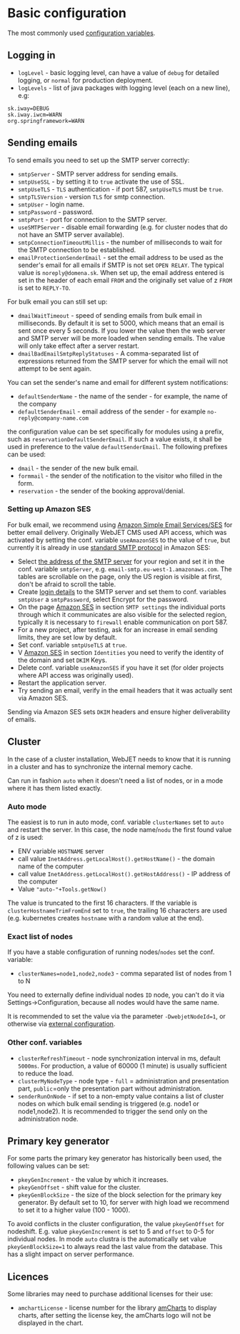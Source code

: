 # Basic configuration

The most commonly used [configuration variables](../../admin/setup/configuration/README.md).

## Logging in

- `logLevel` - basic logging level, can have a value of `debug` for detailed logging, or `normal` for production deployment.
- `logLevels` - list of java packages with logging level (each on a new line), e.g:

```
sk.iway=DEBUG
sk.iway.iwcm=WARN
org.springframework=WARN
```

## Sending emails

To send emails you need to set up the SMTP server correctly:
- `smtpServer` - SMTP server address for sending emails.
- `smtpUseSSL` - by setting it to `true` activate the use of SSL.
- `smtpUseTLS` - `TLS` authentication - if port 587, `smtpUseTLS` must be `true`.
- `smtpTLSVersion` - version `TLS` for smtp connection.
- `smtpUser` - login name.
- `smtpPassword` - password.
- `smtpPort` - port for connection to the SMTP server.
- `useSMTPServer` - disable email forwarding (e.g. for cluster nodes that do not have an SMTP server available).
- `smtpConnectionTimeoutMillis` - the number of milliseconds to wait for the SMTP connection to be established.
- `emailProtectionSenderEmail` - set the email address to be used as the sender's email for all emails if SMTP is not set `OPEN RELAY`. The typical value is `noreply@domena.sk`. When set up, the email address entered is set in the header of each email `FROM` and the originally set value of z `FROM` is set to `REPLY-TO`.

For bulk email you can still set up:
- `dmailWaitTimeout` - speed of sending emails from bulk email in milliseconds. By default it is set to 5000, which means that an email is sent once every 5 seconds. If you lower the value then the web server and SMTP server will be more loaded when sending emails. The value will only take effect after a server restart.
- `dmailBadEmailSmtpReplyStatuses` - A comma-separated list of expressions returned from the SMTP server for which the email will not attempt to be sent again.

You can set the sender's name and email for different system notifications:
- `defaultSenderName` - the name of the sender - for example, the name of the company
- `defaultSenderEmail` - email address of the sender - for example `no-reply@company-name.com`

the configuration value can be set specifically for modules using a prefix, such as `reservationDefaultSenderEmail`. If such a value exists, it shall be used in preference to the value `defaultSenderEmail`. The following prefixes can be used:
- `dmail` - the sender of the new bulk email.
- `formmail` - the sender of the notification to the visitor who filled in the form.
- `reservation` - the sender of the booking approval/denial.

### Setting up Amazon SES

For bulk email, we recommend using [Amazon Simple Email Services/SES](https://aws.amazon.com/ses/) for better email delivery. Originally WebJET CMS used API access, which was activated by setting the conf. variable `useAmazonSES` to the value of `true`, but currently it is already in use [standard SMTP protocol](https://docs.aws.amazon.com/ses/latest/dg/send-email-smtp.html) in Amazon SES:
- Select [the address of the SMTP server](https://docs.aws.amazon.com/general/latest/gr/ses.html) for your region and set it in the conf. variable `smtpServer`, e.g. `email-smtp.eu-west-1.amazonaws.com`. The tables are scrollable on the page, only the US region is visible at first, don't be afraid to scroll the table.
- Create [login details](https://docs.aws.amazon.com/ses/latest/dg/smtp-credentials.html) to the SMTP server and set them to conf. variables `smtpUser` a `smtpPassword`, select Encrypt for the password.
- On the page [Amazon SES](https://console.aws.amazon.com/ses/) in section `SMTP settings` the individual ports through which it communicates are also visible for the selected region, typically it is necessary to `firewall` enable communication on port 587.
- For a new project, after testing, ask for an increase in email sending limits, they are set low by default.
- Set conf. variable `smtpUseTLS` at `true`.
- V [Amazon SES](https://console.aws.amazon.com/ses/) in section `Identities` you need to verify the identity of the domain and set `DKIM` Keys.
- Delete conf. variable `useAmazonSES` if you have it set (for older projects where API access was originally used).
- Restart the application server.
- Try sending an email, verify in the email headers that it was actually sent via Amazon SES.

Sending via Amazon SES sets `DKIM` headers and ensure higher deliverability of emails.

## Cluster

In the case of a cluster installation, WebJET needs to know that it is running in a cluster and has to synchronize the internal memory cache.

Can run in fashion `auto` when it doesn't need a list of nodes, or in a mode where it has them listed exactly.

### Auto mode

The easiest is to run in auto mode, conf. variable `clusterNames` set to `auto` and restart the server. In this case, the node name/`nodu` the first found value of z is used:
- ENV variable `HOSTNAME` server
- call value `InetAddress.getLocalHost().getHostName()` - the domain name of the computer
- call value `InetAddress.getLocalHost().getHostAddress()` - IP address of the computer
- Value `"auto-"+Tools.getNow()`

The value is truncated to the first 16 characters. If the variable is `clusterHostnameTrimFromEnd` set to `true`, the trailing 16 characters are used (e.g. kubernetes creates `hostname` with a random value at the end).

### Exact list of nodes

If you have a stable configuration of running nodes/`nodes` set the conf. variable:
- `clusterNames=node1,node2,node3` - comma separated list of nodes from 1 to N

You need to externally define individual nodes `ID` node, you can't do it via Settings->Configuration, because all nodes would have the same name.

It is recommended to set the value via the parameter `-DwebjetNodeId=1`, or otherwise via [external configuration](../external-configuration.md).

### Other conf. variables

- `clusterRefreshTimeout` - node synchronization interval in ms, default `5000ms`. For production, a value of 60000 (1 minute) is usually sufficient to reduce the load.
- `clusterMyNodeType` - node type - `full` = administration and presentation part, `public`=only the presentation part without administration.
- `senderRunOnNode` - if set to a non-empty value contains a list of cluster nodes on which bulk email sending is triggered (e.g. node1 or node1,node2). It is recommended to trigger the send only on the administration node.

## Primary key generator

For some parts the primary key generator has historically been used, the following values can be set:
- `pkeyGenIncrement` - the value by which it increases.
- `pkeyGenOffset` - shift value for the cluster.
- `pkeyGenBlockSize` - the size of the block selection for the primary key generator. By default set to 10, for server with high load we recommend to set it to a higher value (100 - 1000).

To avoid conflicts in the cluster configuration, the value `pkeyGenOffset` for nodeshift. E.g. value `pkeyGenIncrement` is set to 5 and `offset` to 0-5 for individual nodes. In mode `auto` clustra is the automatically set value `pkeyGenBlockSize=1` to always read the last value from the database. This has a slight impact on server performance.

## Licences

Some libraries may need to purchase additional licenses for their use:
- `amchartLicense` - license number for the library [amCharts](https://www.amcharts.com) to display charts, after setting the license key, the amCharts logo will not be displayed in the chart.
